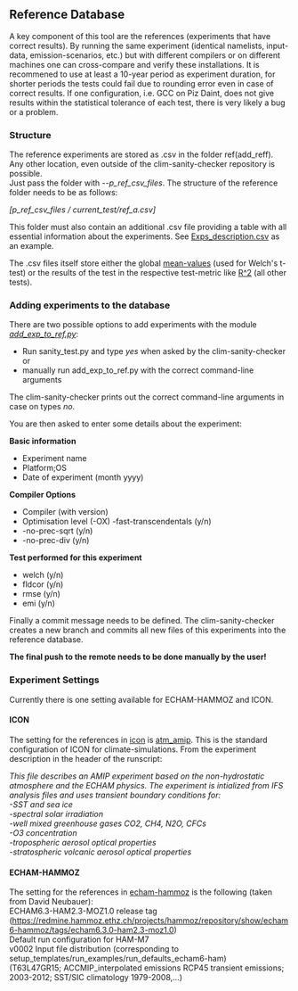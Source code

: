 ## Reference Database
A key component of this tool are the references (experiments that have correct results). By running the same experiment (identical namelists, input-data, emission-scenarios, etc.) but with different compilers or on different machines one can cross-compare and verify these installations. 
It is recommened to use at least a 10-year period as experiment duration, for shorter periods the tests could fail due to rounding error even in case of correct results.
If one configuration, i.e. GCC on Piz Daint, does not give results within the statistical tolerance of each test, there is very likely a bug or a problem.

### Structure
The reference experiments are stored as .csv in the folder ref(add_reff). Any other location, even outside of the clim-sanity-checker repository is possible.  
Just pass the folder with *--p_ref_csv_files*. The structure of the reference folder needs to be as follows:

*[p_ref_csv_files / current_test/ref_a.csv]*  

This folder must also contain an additional .csv file providing a table with all essential information about the experiments.
See [Exps_description.csv](ref/echam-hammoz/Exps_description.csv) as an example.

The .csv files itself store either the global [mean-values](ref/echam-hammoz/welch/glob_means_daint_REF_10y.csv) (used for Welch's t-test) or the results of the test in the 
respective test-metric like [R^2](ref/echam-hammoz/fldcor/fldcor_daint_REF_10y.csv) (all other tests).

### Adding experiments to the database
There are two possible options to add experiments with the module
*[add_exp_to_ref.py](add_exp_to_ref.py)*:

* Run sanity_test.py and type *yes* when asked by the clim-sanity-checker  
or  
* manually run add_exp_to_ref.py with the correct command-line arguments  

The clim-sanity-checker prints out the correct command-line arguments in case on types *no*.

You are then asked to enter some details about the experiment:  

**Basic information**  

* Experiment name
* Platform;OS
* Date of experiment (month yyyy)

**Compiler Options**  

* Compiler (with version)
* Optimisation level (-OX)
-fast-transcendentals (y/n)
* -no-prec-sqrt (y/n)
* -no-prec-div (y/n)

**Test performed for this experiment**  

* welch (y/n)
* fldcor (y/n)
* rmse (y/n)
* emi (y/n)

Finally a commit message needs to be defined. The clim-sanity-checker creates a new branch and commits all new files of this experiments
into the reference database.

**The final push to the remote needs to be done manually by the user!**


### Experiment Settings
Currently there is one setting available for ECHAM-HAMMOZ and ICON.


#### ICON
The setting for the references in [icon](ref/icon) is [atm_amip](https://github.com/C2SM-ICON/icon/blob/master/run/exp.atm_amip). This is the standard
configuration of ICON for climate-simulations. From the experiment description in the header of the runscript:  

*This file describes an AMIP experiment based on the non-hydrostatic atmosphere and the
 ECHAM physics. The experiment is intialized from IFS analysis files and uses transient
boundary conditions for:  
-SST and sea ice  
-spectral solar irradiation  
-well mixed greenhouse gases CO2, CH4, N2O, CFCs  
-O3 concentration  
-tropospheric aerosol optical properties  
-stratospheric volcanic aerosol optical properties*

#### ECHAM-HAMMOZ
The setting for the references in [echam-hammoz](ref/echam-hammoz) is the following (taken from David Neubauer):  
ECHAM6.3-HAM2.3-MOZ1.0 release tag (https://redmine.hammoz.ethz.ch/projects/hammoz/repository/show/echam6-hammoz/tags/echam6.3.0-ham2.3-moz1.0)  
Default run configuration for HAM-M7  
v0002 Input file distribution (corresponding to setup_templates/run_examples/run_defaults_echam6-ham)  					
(T63L47GR15; ACCMIP_interpolated emissions RCP45 transient emissions; 2003-2012; SST/SIC climatology 1979-2008,...)					
